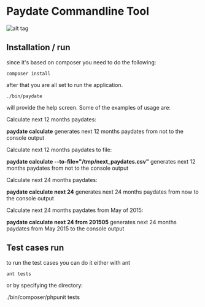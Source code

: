 Paydate Commandline Tool
=======


![alt tag](https://raw.github.com/mauricioprado00/the-burroughs-test/master/diagram.png)


Installation / run
------------------
since it's based on composer you need to do the following:

    composer install

after that you are all set to run the application.


    ./bin/paydate


will provide the help screen. Some of the examples of usage are:

Calculate next 12 months paydates:

**paydate calculate**    generates next 12 months paydates from not to the console output                                                                                               

Calculate next 12 months paydates to file:

**paydate calculate --to-file="/tmp/next_paydates.csv"**    generates next 12 months paydates from not to the console output                                                            

Calculate next 24 months paydates:

**paydate calculate next 24** generates next 24 months paydates from now to the console output                                                                                       

Calculate next 24 months paydates from May of 2015:

**paydate calculate next 24 from 201505** generates next 24 months paydates from May 2015 to the console output    


Test cases run
---------------
to run the test cases you can do it either with ant 

    ant tests

or by specifying the directory:

   ./bin/composer/phpunit tests

